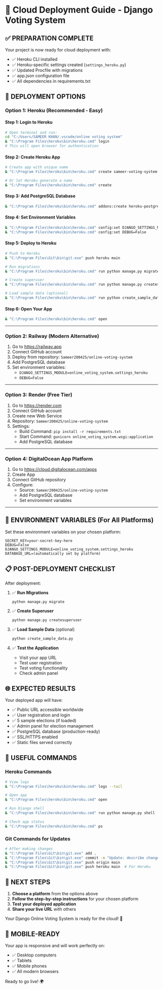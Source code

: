 # 🚀 Cloud Deployment Guide - Django Voting System
<!-- cspell:ignore Procfile SAMEER sameer createsuperuser Sameer gunicorn wsgi -->

## ✅ PREPARATION COMPLETE

Your project is now ready for cloud deployment with:

- ✅ Heroku CLI installed
- ✅ Heroku-specific settings created (`settings_heroku.py`)
- ✅ Updated Procfile with migrations
- ✅ app.json configuration file
- ✅ All dependencies in requirements.txt

## 🌟 DEPLOYMENT OPTIONS

### Option 1: Heroku (Recommended - Easy)

#### Step 1: Login to Heroku

```bash
# Open terminal and run:
cd "C:/Users/SAMEER KHAN/.vscode/online voting system"
& "C:\Program Files\heroku\bin\heroku.cmd" login
# This will open browser for authentication
```

#### Step 2: Create Heroku App

```bash
# Create app with unique name
& "C:\Program Files\heroku\bin\heroku.cmd" create sameer-voting-system-2025

# Or let Heroku generate a name
& "C:\Program Files\heroku\bin\heroku.cmd" create
```

#### Step 3: Add PostgreSQL Database

```bash
& "C:\Program Files\heroku\bin\heroku.cmd" addons:create heroku-postgresql:essential-0
```

#### Step 4: Set Environment Variables

```bash
& "C:\Program Files\heroku\bin\heroku.cmd" config:set DJANGO_SETTINGS_MODULE=online_voting_system.settings_heroku
& "C:\Program Files\heroku\bin\heroku.cmd" config:set DEBUG=False
```

#### Step 5: Deploy to Heroku

```bash
# Push to Heroku
& "C:\Program Files\Git\bin\git.exe" push heroku main

# Run migrations
& "C:\Program Files\heroku\bin\heroku.cmd" run python manage.py migrate

# Create superuser
& "C:\Program Files\heroku\bin\heroku.cmd" run python manage.py createsuperuser

# Load sample data (optional)
& "C:\Program Files\heroku\bin\heroku.cmd" run python create_sample_data.py
```

#### Step 6: Open Your App

```bash
& "C:\Program Files\heroku\bin\heroku.cmd" open
```

---

### Option 2: Railway (Modern Alternative)

1. Go to <https://railway.app>
2. Connect GitHub account
3. Deploy from repository: `Sameer200425/online-voting-system`
4. Add PostgreSQL database
5. Set environment variables:
   - `DJANGO_SETTINGS_MODULE=online_voting_system.settings_heroku`
   - `DEBUG=False`

---

### Option 3: Render (Free Tier)

1. Go to <https://render.com>
2. Connect GitHub account
3. Create new Web Service
4. Repository: `Sameer200425/online-voting-system`
5. Settings:
   - Build Command: `pip install -r requirements.txt`
   - Start Command: `gunicorn online_voting_system.wsgi:application`
   - Add PostgreSQL database

---

### Option 4: DigitalOcean App Platform

1. Go to <https://cloud.digitalocean.com/apps>
2. Create App
3. Connect GitHub repository
4. Configure:
   - Source: `Sameer200425/online-voting-system`
   - Add PostgreSQL database
   - Set environment variables

---

## 🔧 ENVIRONMENT VARIABLES (For All Platforms)

Set these environment variables on your chosen platform:

```env
SECRET_KEY=your-secret-key-here
DEBUG=False
DJANGO_SETTINGS_MODULE=online_voting_system.settings_heroku
DATABASE_URL=(automatically set by platform)
```

## 📋 POST-DEPLOYMENT CHECKLIST

After deployment:

1. ✅ **Run Migrations**

   ```bash
   python manage.py migrate
   ```

2. ✅ **Create Superuser**

   ```bash
   python manage.py createsuperuser
   ```

3. ✅ **Load Sample Data** (optional)

   ```bash
   python create_sample_data.py
   ```

4. ✅ **Test the Application**
   - Visit your app URL
   - Test user registration
   - Test voting functionality
   - Check admin panel

## 🌐 EXPECTED RESULTS

Your deployed app will have:

- ✅ Public URL accessible worldwide
- ✅ User registration and login
- ✅ 5 sample elections (if loaded)
- ✅ Admin panel for election management
- ✅ PostgreSQL database (production-ready)
- ✅ SSL/HTTPS enabled
- ✅ Static files served correctly

## 🔗 USEFUL COMMANDS

### Heroku Commands

```bash
# View logs
& "C:\Program Files\heroku\bin\heroku.cmd" logs --tail

# Open app
& "C:\Program Files\heroku\bin\heroku.cmd" open

# Run Django shell
& "C:\Program Files\heroku\bin\heroku.cmd" run python manage.py shell

# Check app status
& "C:\Program Files\heroku\bin\heroku.cmd" ps
```

### Git Commands for Updates

```bash
# After making changes
& "C:\Program Files\Git\bin\git.exe" add .
& "C:\Program Files\Git\bin\git.exe" commit -m "Update: describe changes"
& "C:\Program Files\Git\bin\git.exe" push origin main
& "C:\Program Files\Git\bin\git.exe" push heroku main  # For Heroku
```

## 🎯 NEXT STEPS

1. **Choose a platform** from the options above
2. **Follow the step-by-step instructions** for your chosen platform
3. **Test your deployed application**
4. **Share your live URL** with others

Your Django Online Voting System is ready for the cloud! 🚀

## 📱 MOBILE-READY

Your app is responsive and will work perfectly on:

- ✅ Desktop computers
- ✅ Tablets  
- ✅ Mobile phones
- ✅ All modern browsers

Ready to go live! 🌍

